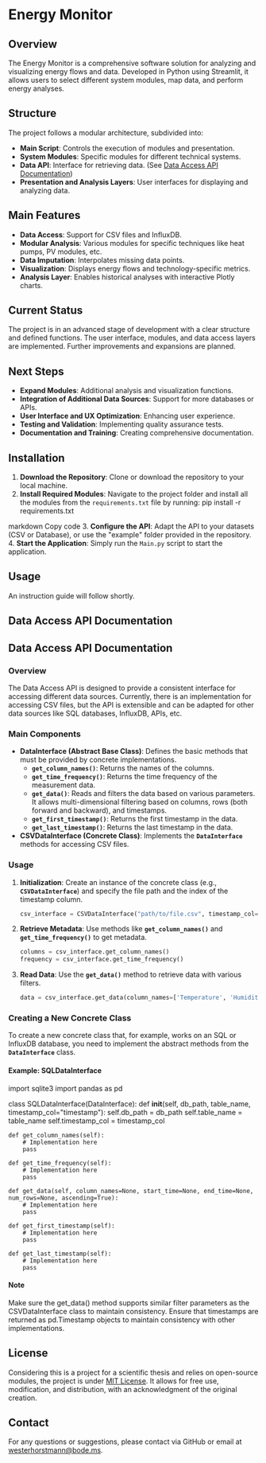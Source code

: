 # Energy Monitor

## Overview

The Energy Monitor is a comprehensive software solution for analyzing and visualizing energy flows and data. Developed in Python using Streamlit, it allows users to select different system modules, map data, and perform energy analyses.

## Structure

The project follows a modular architecture, subdivided into:

- **Main Script**: Controls the execution of modules and presentation.
- **System Modules**: Specific modules for different technical systems.
- **Data API**: Interface for retrieving data. (See [Data Access API Documentation](#data-access-api-documentation))
- **Presentation and Analysis Layers**: User interfaces for displaying and analyzing data.

## Main Features

- **Data Access**: Support for CSV files and InfluxDB.
- **Modular Analysis**: Various modules for specific techniques like heat pumps, PV modules, etc.
- **Data Imputation**: Interpolates missing data points.
- **Visualization**: Displays energy flows and technology-specific metrics.
- **Analysis Layer**: Enables historical analyses with interactive Plotly charts.

## Current Status

The project is in an advanced stage of development with a clear structure and defined functions. The user interface, modules, and data access layers are implemented. Further improvements and expansions are planned.

## Next Steps

- **Expand Modules**: Additional analysis and visualization functions.
- **Integration of Additional Data Sources**: Support for more databases or APIs.
- **User Interface and UX Optimization**: Enhancing user experience.
- **Testing and Validation**: Implementing quality assurance tests.
- **Documentation and Training**: Creating comprehensive documentation.

## Installation

1. **Download the Repository**: Clone or download the repository to your local machine.
2. **Install Required Modules**: Navigate to the project folder and install all the modules from the `requirements.txt` file by running:
pip install -r requirements.txt

markdown
Copy code
3. **Configure the API**: Adapt the API to your datasets (CSV or Database), or use the "example" folder provided in the repository.
4. **Start the Application**: Simply run the `Main.py` script to start the application.

## Usage

An instruction guide will follow shortly.

## Data Access API Documentation

## Data Access API Documentation

### Overview

The Data Access API is designed to provide a consistent interface for accessing different data sources. Currently, there is an implementation for accessing CSV files, but the API is extensible and can be adapted for other data sources like SQL databases, InfluxDB, APIs, etc.

### Main Components

- **DataInterface (Abstract Base Class)**: Defines the basic methods that must be provided by concrete implementations.
    - **`get_column_names()`**: Returns the names of the columns.
    - **`get_time_frequency()`**: Returns the time frequency of the measurement data.
    - **`get_data()`**: Reads and filters the data based on various parameters. It allows multi-dimensional filtering based on columns, rows (both forward and backward), and timestamps.
    - **`get_first_timestamp()`**: Returns the first timestamp in the data.
    - **`get_last_timestamp()`**: Returns the last timestamp in the data.
- **CSVDataInterface (Concrete Class)**: Implements the **`DataInterface`** methods for accessing CSV files.

### Usage

1. **Initialization**: Create an instance of the concrete class (e.g., **`CSVDataInterface`**) and specify the file path and the index of the timestamp column.
    
    ```python
    csv_interface = CSVDataInterface("path/to/file.csv", timestamp_col=0)
    ```
    
2. **Retrieve Metadata**: Use methods like **`get_column_names()`** and **`get_time_frequency()`** to get metadata.
    
    ```python
    columns = csv_interface.get_column_names()
    frequency = csv_interface.get_time_frequency()
    ```
    
3. **Read Data**: Use the **`get_data()`** method to retrieve data with various filters.
    
    ```python
    data = csv_interface.get_data(column_names=['Temperature', 'Humidity'], start_time='2022-01-01', end_time='2022-01-10')
    ```
    

### Creating a New Concrete Class

To create a new concrete class that, for example, works on an SQL or InfluxDB database, you need to implement the abstract methods from the **`DataInterface`** class.

#### Example: SQLDataInterface

import sqlite3
import pandas as pd

class SQLDataInterface(DataInterface):
    def __init__(self, db_path, table_name, timestamp_col="timestamp"):
        self.db_path = db_path
        self.table_name = table_name
        self.timestamp_col = timestamp_col

    def get_column_names(self):
        # Implementation here
        pass

    def get_time_frequency(self):
        # Implementation here
        pass

    def get_data(self, column_names=None, start_time=None, end_time=None, num_rows=None, ascending=True):
        # Implementation here
        pass

    def get_first_timestamp(self):
        # Implementation here
        pass

    def get_last_timestamp(self):
        # Implementation here
        pass

#### Note
Make sure the get_data() method supports similar filter parameters as the CSVDataInterface class to maintain consistency.
Ensure that timestamps are returned as pd.Timestamp objects to maintain consistency with other implementations.

## License

Considering this is a project for a scientific thesis and relies on open-source modules, the project is under [MIT License](https://opensource.org/licenses/MIT). It allows for free use, modification, and distribution, with an acknowledgment of the original creation.

## Contact

For any questions or suggestions, please contact via GitHub or email at [westerhorstmann@bode.ms](mailto:westerhorstmann@bode.ms).
